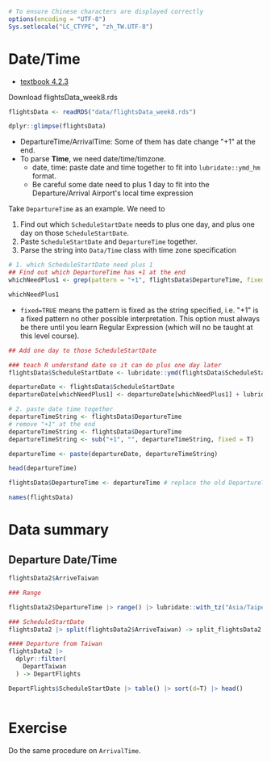 ```R
# To ensure Chinese characters are displayed correctly
options(encoding = "UTF-8")
Sys.setlocale("LC_CTYPE", "zh_TW.UTF-8")
```

# Date/Time

- [textbook 4.2.3](https://tpemartin.github.io/NTPU-R-for-Data-Science-EN/operations-on-atomic-vectors.html#datetime)

Download flightsData_week8.rds


```R
flightsData <- readRDS("data/flightsData_week8.rds")
```


```R
dplyr::glimpse(flightsData)
```

- DepartureTime/ArrivalTime: Some of them has date change "+1" at the end.   
- To parse **Time**, we need date/time/timzone. 
  - date, time: paste date and time together to fit into `lubridate::ymd_hm` format. 
  - Be careful some date need to plus 1 day to fit into the Departure/Arrival Airport's local time expression

Take `DepartureTime` as an example. We need to

1. Find out which `ScheduleStartDate` needs to plus one day, and plus one day on those `ScheduleStartDate`.
2. Paste `ScheduleStartDate` and `DepartureTime` together. 
3. Parse the string into `Data/Time` class with time zone specification


```R
# 1. which ScheduleStartDate need plus 1
## Find out which DepartureTime has +1 at the end
whichNeedPlus1 <- grep(pattern = "+1", flightsData$DepartureTime, fixed = TRUE)

whichNeedPlus1
```

- `fixed=TRUE` means the pattern is fixed as the string specified, i.e. "+1" is a fixed pattern no other possible interpretation. This option must always be there until you learn Regular Expression (which will no be taught at this level course).


```R
## Add one day to those ScheduleStartDate

### teach R understand date so it can do plus one day later
flightsData$ScheduleStartDate <- lubridate::ymd(flightsData$ScheduleStartDate)
```


```R
departureDate <- flightsData$ScheduleStartDate
departureDate[whichNeedPlus1] <- departureDate[whichNeedPlus1] + lubridate::days(1)
```


```R
# 2. paste date time together
departureTimeString <- flightsData$DepartureTime
# remove "+1" at the end
departureTimeString <- flightsData$DepartureTime
departureTimeString <- sub("+1", "", departureTimeString, fixed = T)

departureTime <- paste(departureDate, departureTimeString)

head(departureTime)

```


```R
flightsData$DepartureTime <- departureTime # replace the old DepartureTime inside the data frame
```




```R
names(flightsData)

```

# Data summary

## Departure Date/Time


```R
flightsData2$ArriveTaiwan
```


```R
### Range

flightsData2$DepartureTime |> range() |> lubridate::with_tz("Asia/Taipei")

### ScheduleStartDate 
flightsData2 |> split(flightsData2$ArriveTaiwan) -> split_flightsData2

#### Departure from Taiwan
flightsData2 |>
  dplyr::filter(
    DepartTaiwan 
  ) -> DepartFlights

DepartFlights$ScheduleStartDate |> table() |> sort(d=T) |> head()



```

# Exercise

Do the same procedure on `ArrivalTime`.
